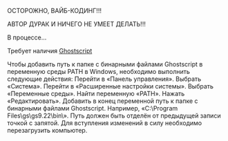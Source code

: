 ОСТОРОЖНО, ВАЙБ-КОДИНГ!!!

АВТОР ДУРАК И НИЧЕГО НЕ УМЕЕТ ДЕЛАТЬ!!!

В процессе...

Требует наличия [Ghostscript](https://ghostscript.com/)

Чтобы добавить путь к папке с бинарными файлами Ghostscript в переменную среды PATH в Windows, необходимо выполнить следующие действия:
Перейти в «Панель управления».
Выбрать «Система».
Перейти в «Расширенные настройки системы».
Выбрать «Переменные среды».
Найти переменную «PATH».
Нажать «Редактировать».
Добавить в конец переменной путь к папке с бинарными файлами Ghostscript. Например, «C:\Program Files\gs\gs9.22\bin\». Путь должен быть отделён от предыдущей записи точкой с запятой.
Для вступления изменений в силу необходимо перезагрузить компьютер.